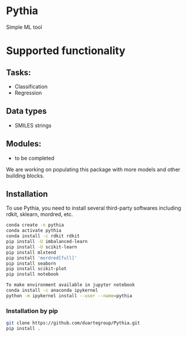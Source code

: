 # Pythia
Simple ML tool

# Supported functionality
## Tasks:
- Classification
- Regression

## Data types
- SMILES strings

## Modules:
- to be completed

We are working on populating this package with more models and other building blocks.

## Installation
To use Pythia, you need to install several third-party softwares including rdkit, sklearn, mordred, etc.
```Bash
conda create -n pythia
conda activate pythia
conda install -c rdkit rdkit
pip install -U imbalanced-learn
pip install -U scikit-learn
pip install mlxtend
pip install 'mordred[full]'
pip install seaborn
pip install scikit-plot
pip install notebook
```

```Bash
To make environment available in jupyter notebook
conda install -c anaconda ipykernel
python -m ipykernel install --user --name=pythia
```

### Installation by pip
```Bash
git clone https://github.com/duartegroup/Pythia.git
pip install .
```